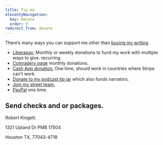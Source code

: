 ```yaml
---
title: Tip me
eleventyNavigation:
  key: Donate
  order: 9
redirect_from: donate
---
```


There’s many ways you can support me other than [buying my writing](/writings).

- [Liberapay.](https://en.liberapay.com/WeirdWriter/) Monthly or weekly donations to fund my work with multiple ways to give. recurring.
- [Comradery page](https://www.comradery.co/weirdwriter) monthly donations.
- [Cash App donation.](https://cash.app/%24weirdwriter) One time, should work in countries where Stripe can’t work.
- [Donate to my podcast tip jar](https://tips.pinecast.com/jar/weirdwritings) which also funds narrators.
- [Join my street team.](https://buttondown.com/weirdwriter?tag=beta&tag=free&tag=street)
- [PayPal](https://www.paypal.com/biz/fund?id=2T4ZH75BU2DF8) one time.

## Send checks and or packages.

Robert Kingett.

1321 Upland Dr PMB 17504

Houston TX, 77043-4718
